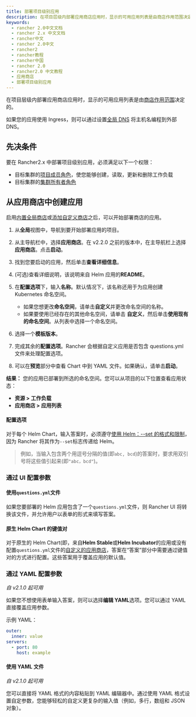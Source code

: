 ```yaml
---
title: 部署项目级别应用
description: 在项目层级内部署应用商店应用时，显示的可用应用列表是由商店作用范围决定的。如果您的应用使用Ingress，则可以通过设置全局将主机名编程到外部 DNS。
keywords:
  - rancher 2.0中文文档
  - rancher 2.x 中文文档
  - rancher中文
  - rancher 2.0中文
  - rancher2
  - rancher教程
  - rancher中国
  - rancher 2.0
  - rancher2.0 中文教程
  - 应用商店
  - 部署项目级别应用
---
```


在项目层级内部署应用商店应用时，显示的可用应用列表是由[商店作用范围](/docs/rancher2/catalog/_index)决定的。

如果您的应用使用 Ingress，则可以通过设置[全局 DNS](/docs/rancher2/catalog/globaldns/_index) 将主机名编程到外部 DNS。

## 先决条件

要在 Rancher2.x 中部署项目级别应用，必须满足以下一个权限：

- 目标集群的[项目成员角色](/docs/rancher2/admin-settings/rbac/cluster-project-roles/_index)，使您能够创建，读取，更新和删除工作负载
- 目标集群的[集群所有者角色](/docs/rancher2/admin-settings/rbac/cluster-project-roles/_index)

## 从应用商店中创建应用

启用[内置全局商店](/docs/catalog/built-in/_index)或[添加自定义商店](/docs/rancher2/catalog/adding-catalogs/_index)之后，可以开始部署商店的应用。

1. 从**全局**视图中，导航到要开始部署应用的项目。

2. 从主导航栏中，选择**应用商店**。在 v2.2.0 之前的版本中，在主导航栏上选择**应用商店**。点击**启动**。

3. 找到您要启动的应用，然后单击**查看详细信息**。

4. (可选)查看详细说明，该说明来自 Helm 应用的**README**。

5. 在**配置选项**下，输入**名称**。默认情况下，该名称还用于为应用创建 Kubernetes 命名空间。

   - 如果您想更改**命名空间**，请单击**自定义**并更改命名空间的名称。
   - 如果要使用已经存在的其他命名空间，请单击 **自定义**，然后单击**使用现有的命名空间**。从列表中选择一个命名空间。

6. 选择一个**模板版本**。

7. 完成其余的**配置选项**。Rancher 会根据自定义应用是否包含 questions.yml 文件来处理配置选项。

8. 可以在**预览**部分中查看 Chart 中到 YAML 文件。如果确认，请单击**启动**。

**结果：** 您的应用已部署到所选的命名空间。您可以从项目的以下位置查看应用状态：

- **资源 > 工作负载**
- **应用商店 > 应用列表**

#### 配置选项

对于每个 Helm Chart，输入答案时，必须遵守[使用 Helm：--set 的格式和限制](https://helm.sh/docs/intro/using_helm/#the-format-and-limitations-of-set)，因为 Rancher 将其作为`--set`标志传递给 Helm。

> 例如，当输入包含两个用逗号分隔的值(即`abc, bcd`)的答案时，要求用双引号将这些值引起来(即`"abc，bcd"`)。

### 通过 UI 配置参数

#### 使用`questions.yml`文件

如果您要部署的 Helm 应用包含了一个`questions.yml`文件，则 Rancher UI 将转换该文件，并允许用户以表单的形式来填写答案。

#### 原生 Helm Chart 的键值对

对于原生的 Helm Chart(即，来自**Helm Stable**或**Helm Incubator**的应用或没有配置`questions.yml`文件的[自定义的应用商店](/docs/rancher2/catalog/adding-catalogs/_index)，答案在“答案”部分中需要通过键值对的方式进行配置。这些答案用于覆盖应用的默认值。

### 通过 YAML 配置参数

_自 v2.1.0 起可用_

如果您不想使用表单输入答案，则可以选择**编辑 YAML**选项。您可以通过 YAML 直接覆盖应用参数。

示例 YAML：

```yaml
outer:
  inner: value
servers:
  - port: 80
    host: example
```

#### 使用 YAML 文件

_自 v2.1.0 起可用_

您可以直接将 YAML 格式的内容粘贴到 YAML 编辑器中。通过使用 YAML 格式设置自定参数，您能够轻松的自定义更复杂的输入值（例如，多行，数组和 JSON 对象）。
